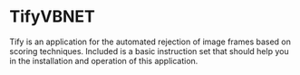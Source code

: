 # TifyVBNET
Tify is an application for the automated rejection of image frames based on scoring techniques. Included is a basic instruction set that should help you in the installation and operation of this application.
